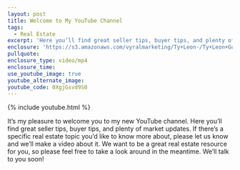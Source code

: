 ```yaml
---
layout: post
title: Welcome to My YouTube Channel
tags:
  - Real Estate
excerpt: 'Here you’ll find great seller tips, buyer tips, and plenty of market updates.'
enclosure: 'https://s3.amazonaws.com/vyralmarketing/Ty+Leon-/Ty+Leon+Guerrero+Welcome+to+my+New+Youtube+Channel.mp4'
pullquote:
enclosure_type: video/mp4
enclosure_time:
use_youtube_image: true
youtube_alternate_image:
youtube_code: 0XgjGsvd9S0
---
```



{% include youtube.html %}

It’s my pleasure to welcome you to my new YouTube channel. Here you’ll find great seller tips, buyer tips, and plenty of market updates. If there’s a specific real estate topic you’d like to know more about, please let us know and we’ll make a video about it. We want to be a great real estate resource for you, so please feel free to take a look around in the meantime. We’ll talk to you soon!